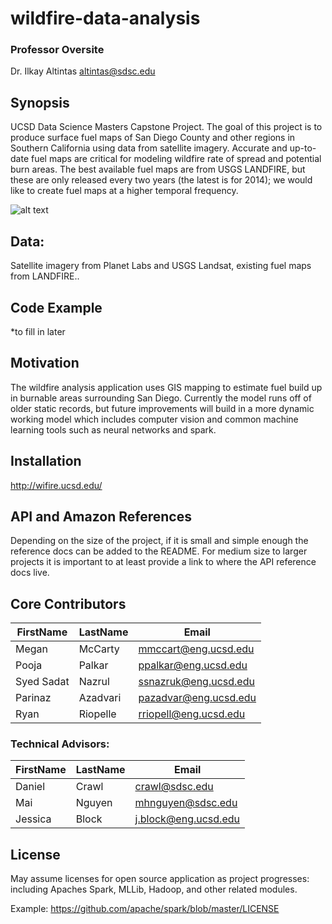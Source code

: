 # wildfire-data-analysis

### Professor Oversite

Dr. Ilkay Altintas <altintas@sdsc.edu>

## Synopsis

UCSD Data Science Masters Capstone Project.
The goal of this project is to produce surface fuel maps of San Diego County and other regions in Southern California using data from satellite imagery. Accurate and up-to-date fuel maps are critical for modeling wildfire rate of spread and potential burn areas. The best available fuel maps are from USGS LANDFIRE, but these are only released every two years (the latest is for 2014); we would like to create fuel maps at a higher temporal frequency.

![alt text](http://wifire.ucsd.edu/sites/swat.sdsc.edu.wifire/files/file_fields/slider/NexCAVE%20June%2015%202012-1small.jpg)

## Data:

Satellite imagery from Planet Labs and USGS Landsat, existing fuel maps from LANDFIRE..

## Code Example

*to fill in later

## Motivation

The wildfire analysis application uses GIS mapping to estimate fuel build up in burnable areas surrounding San Diego. Currently the model runs off of older static records, but future improvements will build in a more dynamic working model which includes computer vision and common machine learning tools such as neural networks and spark.

## Installation

http://wifire.ucsd.edu/

## API and Amazon References

Depending on the size of the project, if it is small and simple enough the reference docs can be added to the README. For medium size to larger projects it is important to at least provide a link to where the API reference docs live.

## Core Contributors

FirstName | LastName | Email
--- | --- | ---
Megan |  McCarty |  <mmccart@eng.ucsd.edu>
Pooja |  Palkar | <ppalkar@eng.ucsd.edu>
Syed Sadat |  Nazrul |  <ssnazruk@eng.ucsd.edu>
Parinaz | Azadvari |  <pazadvar@eng.ucsd.edu>
Ryan | Riopelle | <rriopell@eng.ucsd.edu>


### Technical Advisors:
 
FirstName | LastName | Email
--- | --- | ---
Daniel |  Crawl |  <crawl@sdsc.edu>
Mai | Nguyen | <mhnguyen@sdsc.edu>
Jessica | Block | <j.block@eng.ucsd.edu>

## License

May assume licenses for open source application as project progresses: including Apaches Spark, MLLib, Hadoop, and other related modules.

Example: https://github.com/apache/spark/blob/master/LICENSE 


